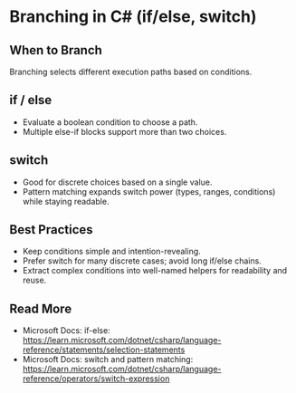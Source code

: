 # Branching in C# (if/else, switch)

## When to Branch
Branching selects different execution paths based on conditions.

## if / else
- Evaluate a boolean condition to choose a path.
- Multiple else-if blocks support more than two choices.

## switch
- Good for discrete choices based on a single value.
- Pattern matching expands switch power (types, ranges, conditions) while staying readable.

## Best Practices
- Keep conditions simple and intention-revealing.
- Prefer switch for many discrete cases; avoid long if/else chains.
- Extract complex conditions into well-named helpers for readability and reuse.

## Read More
- Microsoft Docs: if-else: https://learn.microsoft.com/dotnet/csharp/language-reference/statements/selection-statements
- Microsoft Docs: switch and pattern matching: https://learn.microsoft.com/dotnet/csharp/language-reference/operators/switch-expression
